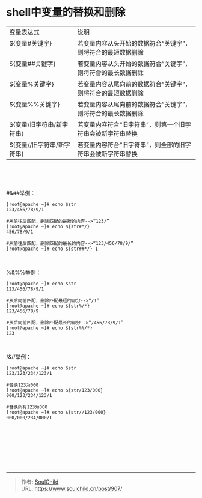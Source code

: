 # shell中变量的替换和删除

<!--more-->
<table>
<tbody>
<tr>
<td valign="top" width="250">变量表达式</td>
<td valign="top" width="500">说明</td>
</tr>
<tr>
<td valign="top" width="189">${变量#关键字}</td>
<td valign="top" width="379">若变量内容从头开始的数据符合“关键字”，则将符合的最短数据删除</td>
</tr>
<tr>
<td valign="top" width="189">${变量##关键字}</td>
<td valign="top" width="379">若变量内容从头开始的数据符合“关键字”，则将符合的最长数据删除</td>
</tr>
<tr>
<td valign="top" width="189">${变量%关键字}</td>
<td valign="top" width="379">若变量内容从尾向前的数据符合“关键字”，则将符合的最短数据删除</td>
</tr>
<tr>
<td valign="top" width="189">${变量%%关键字}</td>
<td valign="top" width="379">若变量内容从尾向前的数据符合“关键字”，则将符合的最长数据删除</td>
</tr>
<tr>
<td valign="top" width="189">${变量/旧字符串/新字符串}</td>
<td valign="top" width="379">若变量内容符合“旧字符串”，则第一个旧字符串会被新字符串替换</td>
</tr>
<tr>
<td valign="top" width="189">${变量//旧字符串/新字符串}</td>
<td valign="top" width="379">若变量内容符合“旧字符串”，则全部的旧字符串会被新字符串替换</td>
</tr>
</tbody>
</table>
&nbsp;

&nbsp;

#&amp;##举例：
<pre class="line-numbers" data-start="1"><code class="language-bash">[root@apache ~]# echo $str
123/456/78/9/1

#从前往后匹配，删除匹配的最短的内容--&gt;“123/”
[root@apache ~]# echo ${str#*/}
456/78/9/1

#从前往后匹配，删除匹配的最长的内容--&gt;“123/456/78/9/” 
[root@apache ~]# echo ${str##*/} 1 
</code></pre>
&nbsp;

%&amp;%%举例：
<pre class="line-numbers" data-start="1"><code class="language-bash">[root@apache ~]# echo $str
123/456/78/9/1

#从后向前匹配，删除匹配最短的部分--&gt;“/1”
[root@apache ~]# echo ${str%/*} 
123/456/78/9

#从后向前匹配，删除匹配最长的部分--&gt;“/456/78/9/1”
[root@apache ~]# echo ${str%%/*}
123
</code></pre>
&nbsp;

/&amp;//举例：
<pre class="line-numbers" data-start="1"><code class="language-bash">[root@apache ~]# echo $str
123/123/234/123/1

#替换123为000
[root@apache ~]# echo ${str/123/000}
000/123/234/123/1

#替换所有123为000
[root@apache ~]# echo ${str//123/000}
000/000/234/000/1</code></pre>
&nbsp;

&nbsp;

&nbsp;

&nbsp;


---

> 作者: [SoulChild](https://www.soulchild.cn)  
> URL: https://www.soulchild.cn/post/907/  

